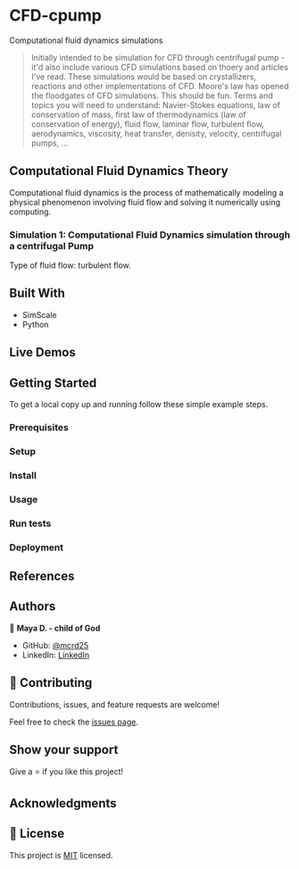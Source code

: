 # CFD-cpump
Computational fluid dynamics simulations
> Initially intended to be simulation for CFD through centrifugal pump - it'd also include various CFD simulations based on thoery and articles I've read. These simulations would be based on crystallizers, reactions and other implementations of CFD. Moore's law has opened the floodgates of CFD simulations. This should be fun.
Terms and topics you will need to understand: Navier-Stokes equations, law of conservation of mass, first law of thermodynamics (law of conservation of energy), fluid flow, laminar flow, turbulent flow, aerodynamics, viscosity, heat transfer, denisity, velocity, centrifugal pumps, ...

## Computational Fluid Dynamics Theory
Computational fluid dynamics is the process of mathematically modeling a physical phenomenon involving fluid flow and solving it numerically using computing.

### Simulation 1: Computational Fluid Dynamics simulation through a centrifugal Pump 
Type of fluid flow: turbulent flow. 

## Built With

- SimScale
- Python

## Live Demos




## Getting Started
To get a local copy up and running follow these simple example steps.

### Prerequisites

### Setup

### Install

### Usage

### Run tests

### Deployment


## References


## Authors

👤 **Maya D. - child of God**

- GitHub: [@mcrd25](https://github.com/mcrd25)
- LinkedIn: [LinkedIn](https://linkedin.com/in/mayadouglas)

## 🤝 Contributing

Contributions, issues, and feature requests are welcome!

Feel free to check the [issues page](../../issues/).

## Show your support

Give a ⭐️ if you like this project!

## Acknowledgments



## 📝 License

This project is [MIT](./LICENSE) licensed.
